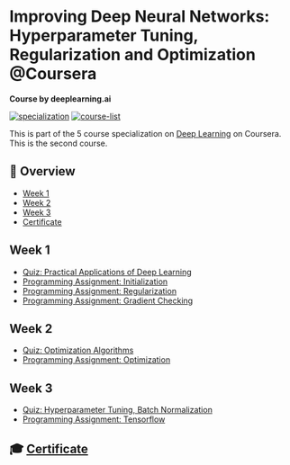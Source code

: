 # Improving Deep Neural Networks: Hyperparameter Tuning, Regularization and Optimization @Coursera

__Course by deeplearning.ai__

[![specialization](https://img.shields.io/badge/specialization-Deep%20Learning-<COLOR>.svg)](https://github.com/anishLearnsToCode/deep-learning-ai)
[![course-list](https://img.shields.io/badge/also%20see-Other%20Coursera%20Courses-1f72ff.svg)](https://github.com/anishLearnsToCode/course-list#coursera)

This is part of the 5 course specialization on 
[Deep Learning](https://github.com/anishLearnsToCode/deep-learning-ai) 
on Coursera. This is the second course.

## 📖 Overview
- [Week 1](#week-1)
- [Week 2](#week-2)
- [Week 3](#week-3)
- [Certificate](#-certificate)

## Week 1
- [Quiz: Practical Applications of Deep Learning](week_1/quiz-practical-aspects-of-deep-learning.md)
- [Programming Assignment: Initialization]()
- [Programming Assignment: Regularization]()
- [Programming Assignment: Gradient Checking]()

## Week 2
- [Quiz: Optimization Algorithms]()
- [Programming Assignment: Optimization]()

## Week 3
- [Quiz: Hyperparameter Tuning, Batch Normalization]()
- [Programming Assignment: Tensorflow]()

## 🎓 [Certificate]()
